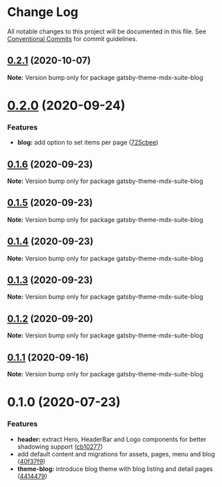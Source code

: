 # Change Log

All notable changes to this project will be documented in this file.
See [Conventional Commits](https://conventionalcommits.org) for commit guidelines.

## [0.2.1](https://github.com/axe312ger/gatsby-mdx-suite/compare/gatsby-theme-mdx-suite-blog@0.2.0...gatsby-theme-mdx-suite-blog@0.2.1) (2020-10-07)

**Note:** Version bump only for package gatsby-theme-mdx-suite-blog





# [0.2.0](https://github.com/axe312ger/gatsby-mdx-suite/compare/gatsby-theme-mdx-suite-blog@0.1.6...gatsby-theme-mdx-suite-blog@0.2.0) (2020-09-24)


### Features

* **blog:** add option to set items per page ([725cbee](https://github.com/axe312ger/gatsby-mdx-suite/commit/725cbee5566f5832317f743c2532b14ace545776))





## [0.1.6](https://github.com/axe312ger/gatsby-mdx-suite/compare/gatsby-theme-mdx-suite-blog@0.1.5...gatsby-theme-mdx-suite-blog@0.1.6) (2020-09-23)

**Note:** Version bump only for package gatsby-theme-mdx-suite-blog





## [0.1.5](https://github.com/axe312ger/gatsby-mdx-suite/compare/gatsby-theme-mdx-suite-blog@0.1.4...gatsby-theme-mdx-suite-blog@0.1.5) (2020-09-23)

**Note:** Version bump only for package gatsby-theme-mdx-suite-blog





## [0.1.4](https://github.com/axe312ger/gatsby-mdx-suite/compare/gatsby-theme-mdx-suite-blog@0.1.3...gatsby-theme-mdx-suite-blog@0.1.4) (2020-09-23)

**Note:** Version bump only for package gatsby-theme-mdx-suite-blog





## [0.1.3](https://github.com/axe312ger/gatsby-mdx-suite/compare/gatsby-theme-mdx-suite-blog@0.1.2...gatsby-theme-mdx-suite-blog@0.1.3) (2020-09-23)

**Note:** Version bump only for package gatsby-theme-mdx-suite-blog





## [0.1.2](https://github.com/axe312ger/gatsby-mdx-suite/compare/gatsby-theme-mdx-suite-blog@0.1.1...gatsby-theme-mdx-suite-blog@0.1.2) (2020-09-20)

**Note:** Version bump only for package gatsby-theme-mdx-suite-blog





## [0.1.1](https://github.com/axe312ger/gatsby-mdx-suite/compare/gatsby-theme-mdx-suite-blog@0.1.0...gatsby-theme-mdx-suite-blog@0.1.1) (2020-09-16)

**Note:** Version bump only for package gatsby-theme-mdx-suite-blog





# 0.1.0 (2020-07-23)


### Features

* **header:** extract Hero, HeaderBar and Logo components for better shadowing support ([cb10277](https://github.com/axe312ger/gatsby-mdx-suite/commit/cb10277c4fa9fe5182f689e9b0f17a14616d6c09))
* add default content and migrations for assets, pages, menu and blog ([40f37f9](https://github.com/axe312ger/gatsby-mdx-suite/commit/40f37f9916bd85f96b277827164f2ca43ae12384))
* **theme-blog:** introduce blog theme with blog listing and detail pages ([4414479](https://github.com/axe312ger/gatsby-mdx-suite/commit/44144793b55daf62ffdccf096d6bd91eb9f9cdd3))
